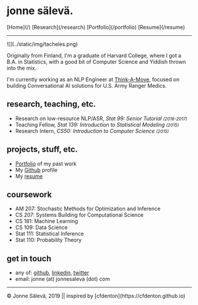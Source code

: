 <div id='topheader'>

# jonne sälevä.

</div>

<thead>

<tr>

  <td>[Home](/)</td>

  <td>[Research](/research)</td>

  <td>[Portfolio](/portfolio)</td>

  <td>[Resume](/resume)</td>

</tr>

</thead>

---

<div id='profile'>![](../static/img/tacheles.png)</div>

<div id='container'>

Originally from Finland, I'm a graduate of Harvard College, where I got a B.A. in Statistics, with a good bit of Computer Science and Yiddish thrown into the mix. 

I'm currently working as an NLP Engineer at [Think-A-Move](http://www.tamrd.com), focused on building Conversational AI solutions for U.S. Army Ranger Medics.

## research, teaching, etc.

- Research on low-resource NLP/ASR, *Stat 99: Senior Tutorial <small>(2016-2017)</small>* 
- Teaching Fellow, *Stat 139: Introduction to Statistical Modeling <small>(2015)</small>* 
- Research Intern, *CS50: Introduction to Computer Science <small>(2015)</small>* 

## projects, stuff, etc.

- [Portfolio](/portfolio) of my past work
- My [Github](https://www.github.com/j0ma) profile
- My [resume](/resume)

## coursework

- AM 207: Stochastic Methods for Optimization and Inference
- CS 207: Systems Building for Computational Science
- CS 181: Machine Learning
- CS 109: Data Science
- Stat 111: Statistical Inference
- Stat 110: Probability Theory

## get in touch

- any of: [github](https://www.github.com/j0ma), [linkedin](https://linkedin.com/in/jonnesaleva), [twitter](https://twitter.com/jonnesaleva)
- email: jonne (at) jonnesaleva (dot) com

</div>

---

<tfoot>

<tr>

  <td>© Jonne Sälevä, 2019 || inspired by [cfdenton](https://cfdenton.github.io)</td>

</tr>

</tfoot>
